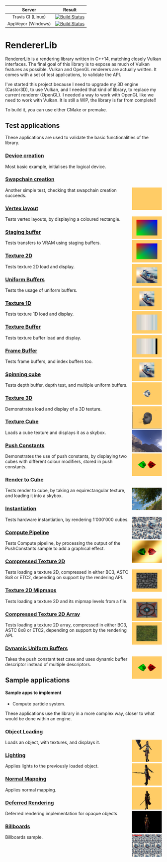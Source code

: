 |         Server     | Result |
|:------------------:|--------|
|  Travis CI (Linux) | [![Build Status](https://travis-ci.org/DragonJoker/RendererLib.svg?branch=master)](https://travis-ci.org/DragonJoker/RendererLib) |
| AppVeyor (Windows) | [![Build Status](https://ci.appveyor.com/api/projects/status/github/DragonJoker/rendererlib?branch=master&svg=true)](https://ci.appveyor.com/project/DragonJoker/rendererlib) |


RendererLib
===========

RendererLib is a rendering library written in C++14, matching closely Vulkan interfaces.
The final goal of this library is to expose as much of Vulkan features as possible.
Vulkan and OpenGL renderers are actually written.
It comes with a set of test applications, to validate the API.

I've started this project because I need to upgrade my 3D engine (Castor3D), to use Vulkan, and I needed that kind of library, to replace my current renderer (OpenGL).
I needed a way to work with OpenGL like we need to work with Vulkan.
It is still a WIP, the library is far from complete!!

To build it, you can use either CMake or premake.

## Test applications

These applications are used to validate the basic functionalities of the library.

### [Device creation](source/Test/01-DeviceCreation/)

Most basic example, initialises the logical device.

### [Swapchain creation](source/Test/02-SwapChainCreation/)
<img src="./screenshots/02.png" height="72px" align="right">

Another simple test, checking that swapchain creation succeeds.

### [Vertex layout](source/Test/03-VertexLayout/)
<img src="./screenshots/03.png" height="72px" align="right">

Tests vertex layouts, by displaying a coloured rectangle.

### [Staging buffer](source/Test/04-StagingBuffer/)
<img src="./screenshots/04.png" height="72px" align="right">

Tests transfers to VRAM using staging buffers.

### [Texture 2D](source/Test/05-Texture2D/)
<img src="./screenshots/05.png" height="72px" align="right">

Tests texture 2D load and display.

### [Uniform Buffers](source/Test/06-UniformBuffers/)
<img src="./screenshots/06.png" height="72px" align="right">

Tests the usage of uniform buffers.

### [Texture 1D](source/Test/07-Texture1D/)
<img src="./screenshots/07.png" height="72px" align="right">

Tests texture 1D load and display.

### [Texture Buffer](source/Test/08-TextureBuffer/)
<img src="./screenshots/08.png" height="72px" align="right">

Tests texture buffer load and display.

### [Frame Buffer](source/Test/09-FrameBuffer/)
<img src="./screenshots/09.png" height="72px" align="right">

Tests frame buffers, and index buffers too.

### [Spinning cube](source/Test/10-SpinningCube/)
<img src="./screenshots/10.png" height="72px" align="right">

Tests depth buffer, depth test, and multiple uniform buffers.

### [Texture 3D](source/Test/11-Texture3D/)
<img src="./screenshots/11.png" height="72px" align="right">

Demonstrates load and display of a 3D texture.

### [Texture Cube](source/Test/12-TextureCube/)
<img src="./screenshots/12.png" height="72px" align="right">

Loads a cube texture and displays it as a skybox.

### [Push Constants](source/Test/13-PushConstants/)
<img src="./screenshots/13.png" height="72px" align="right">

Demonstrates the use of push constants, by displaying two cubes with different colour modifiers, stored in push constants.

### [Render to Cube](source/Test/14-RenderToCube/)
<img src="./screenshots/14.png" height="72px" align="right">

Tests render to cube, by taking an equirectangular texture, and loading it into a skybox.

### [Instantiation](source/Test/15-Instantiation/)
<img src="./screenshots/15.png" height="72px" align="right">

Tests hardware instantiation, by rendering 1'000'000 cubes.

### [Compute Pipeline](source/Test/16-ComputePipeline/)
<img src="./screenshots/16.png" height="72px" align="right">

Tests Compute pipeline, by processing the output of the PushConstants sample to add a graphical effect.

### [Compressed Texture 2D](source/Test/17-CompressedTexture2D/)
<img src="./screenshots/17.png" height="72px" align="right">

Tests loading a texture 2D, compressed in either BC3, ASTC 8x8 or ETC2, depending on support by the rendering API.

### [Texture 2D Mipmaps](source/Test/18-Texture2DMipmaps/)
<img src="./screenshots/18.png" height="72px" align="right">

Tests loading a texture 2D and its mipmap levels from a file.

### [Compressed Texture 2D Array](source/Test/19-CompressedTexture2DArray/)
<img src="./screenshots/19.png" height="72px" align="right">

Tests loading a texture 2D array, compressed in either BC3, ASTC 8x8 or ETC2, depending on support by the rendering API.

### [Dynamic Uniform Buffers](source/Test/20-DynamicUniformBuffer/)
<img src="./screenshots/20.png" height="72px" align="right">

Takes the push constant test case and uses dynamic buffer descriptor instead of multiple descriptors.


## Sample applications

#### Sample apps to implement
- Compute particle system.

These applications use the library in a more complex way, closer to what would be done within an engine.

### [Object Loading](source/Samples/01-ObjectLoading/)
<img src="./screenshots/s01.png" height="72px" align="right">

Loads an object, with textures, and displays it.

### [Lighting](source/Samples/02-Lighting/)
<img src="./screenshots/s02.png" height="72px" align="right">

Applies lights to the previously loaded object.

### [Normal Mapping](source/Samples/03-NormalMapping/)
<img src="./screenshots/s03.png" height="72px" align="right">

Applies normal mapping.

### [Deferred Rendering](source/Samples/04-DeferredRendering/)
<img src="./screenshots/s04.png" height="72px" align="right">

Deferred rendering implementation for opaque objects

### [Billboards](source/Samples/05-Billboards/)
<img src="./screenshots/s05.png" height="72px" align="right">

Billboards sample.
